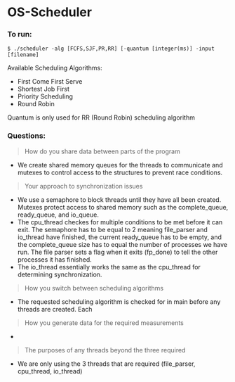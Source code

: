 # OS-Scheduler

### To run:
`$ ./scheduler -alg [FCFS,SJF,PR,RR] [-quantum [integer(ms)] -input [filename]`

Available Scheduling Algorithms:
- First Come First Serve
- Shortest Job First
- Priority Scheduling
- Round Robin

Quantum is only used for RR (Round Robin) scheduling algorithm

### Questions:
> How do you share data between parts of the program
- We create shared memory queues for the threads to communicate and mutexes to control access to the structures to prevent race conditions.

> Your approach to synchronization issues
- We use a semaphore to block threads until they have all been created. Mutexes protect access to shared memory such as the complete_queue, ready_queue, and io_queue. 
- The cpu_thread checkes for multiple conditions to be met before it can exit. The semaphore has to be equal to 2 meaning file_parser and io_thread have finished, the current ready_queue has to be empty, and the complete_queue size has to equal the number of processes we have run. The file parser sets a flag when it exits (fp_done) to tell the other processes it has finished.
- The io_thread essentially works the same as the cpu_thread for determining synchronization. 

> How you switch between scheduling algorithms
- The requested scheduling algorithm is checked for in main before any threads are created. Each 

> How you generate data for the required measurements
- 

> The purposes of any threads beyond the three required
- We are only using the 3 threads that are required (file_parser, cpu_thread, io_thread)